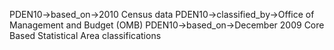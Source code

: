 PDEN10->based_on->2010 Census data
PDEN10->classified_by->Office of Management and Budget (OMB)
PDEN10->based_on->December 2009 Core Based Statistical Area classifications